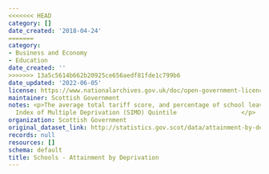 ```yaml
---
<<<<<<< HEAD
category: []
date_created: '2018-04-24'
=======
category:
- Business and Economy
- Education
date_created: ''
>>>>>>> 13a5c5614b662b20925ce656aedf81fde1c799b6
date_updated: '2022-06-05'
license: https://www.nationalarchives.gov.uk/doc/open-government-licence/version/3/
maintainer: Scottish Government
notes: <p>The average total tariff score, and percentage of school leavers by Scottish
  Index of Multiple Deprivation (SIMD) Quintile                  </p>
organization: Scottish Government
original_dataset_link: http://statistics.gov.scot/data/attainment-by-deprivation-quintile
records: null
resources: []
schema: default
title: Schools - Attainment by Deprivation
---
```

